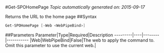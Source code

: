 #Get-SPOHomePage
*Topic automatically generated on: 2015-09-17*

Returns the URL to the home page
##Syntax
```powershell
Get-SPOHomePage [-Web <WebPipeBind>]
```


##Parameters
Parameter|Type|Required|Description
---------|----|--------|-----------
|Web|WebPipeBind|False|The web to apply the command to. Omit this parameter to use the current web.|
<!-- Ref: 745BD3F529E252B55C3043C4E11A954A -->